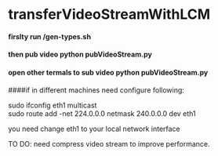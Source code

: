 # transferVideoStreamWithLCM

#### firslty run /gen-types.sh

#### then pub video python pubVideoStream.py
#### open other termals to sub video python pubVideoStream.py

####if in different machines need configure following:

sudo ifconfig eth1 multicast  
sudo route add -net 224.0.0.0 netmask 240.0.0.0 dev eth1

you need change eth1 to your local network interface


TO DO: need compress video stream to improve performance.
